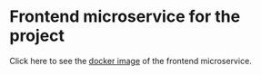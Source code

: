 # Frontend microservice for the project

Click here to see the [docker image](https://hub.docker.com/repository/docker/deepanshurawat6/detection-model/general) of the frontend microservice.